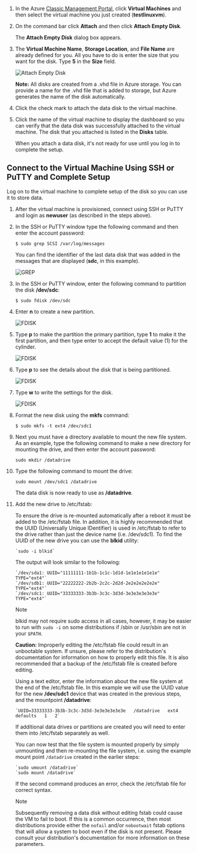 1. In the Azure [Classic Management Portal](http://manage.windowsazure.cn), click **Virtual Machines** and then select the virtual machine you just created (**testlinuxvm**).
2. On the command bar click **Attach** and then click **Attach Empty Disk**.

    The **Attach Empty Disk** dialog box appears.
3. The **Virtual Machine Name**, **Storage Location**, and **File Name** are already defined for you. All you have to do is enter the size that you want for the disk. Type **5** in the **Size** field.

    ![Attach Empty Disk][Image2]

    **Note:** All disks are created from a .vhd file in Azure storage. You can provide a name for the .vhd file that is added to storage, but Azure generates the name of the disk automatically.
4. Click the check mark to attach the data disk to the virtual machine.
5. Click the name of the virtual machine to display the dashboard so you can verify that the data disk was successfully attached to the virtual machine. The disk that you attached is listed in the **Disks** table.

    When you attach a data disk, it's not ready for use until you log in to complete the setup.

## Connect to the Virtual Machine Using SSH or PuTTY and Complete Setup
Log on to the virtual machine to complete setup of the disk so you can use it to store data.

1. After the virtual machine is provisioned, connect using SSH or PuTTY and login as **newuser** (as described in the steps above).    
2. In the SSH or PuTTY window type the following command and then enter the account password:

    `$ sudo grep SCSI /var/log/messages`

    You can find the identifier of the last data disk that was added in the messages that are displayed (**sdc**, in this example).

    ![GREP][Image4]
3. In the SSH or PuTTY window, enter the following command to partition the disk **/dev/sdc**:

    `$ sudo fdisk /dev/sdc`
4. Enter **n** to create a new partition.

    ![FDISK][Image5]
5. Type **p** to make the partition the primary partition, type **1** to make it the first partition, and then type enter to accept the default value (1) for the cylinder.

    ![FDISK][Image6]
6. Type **p** to see the details about the disk that is being partitioned.

    ![FDISK][Image7]
7. Type **w** to write the settings for the disk.

    ![FDISK][Image8]
8. Format the new disk using the **mkfs** command:

    `$ sudo mkfs -t ext4 /dev/sdc1`
9. Next you must have a directory available to mount the new file system. As an example, type the following command to make a new directory for mounting the drive, and then enter the account password:

    `sudo mkdir /datadrive`
10. Type the following command to mount the drive:

    `sudo mount /dev/sdc1 /datadrive`

    The data disk is now ready to use as **/datadrive**.
11. Add the new drive to /etc/fstab:

    To ensure the drive is re-mounted automatically after a reboot it must be added to the /etc/fstab file. In addition, it is highly recommended that the UUID (Universally Unique IDentifier) is used in /etc/fstab to refer to the drive rather than just the device name (i.e. /dev/sdc1). To find the UUID of the new drive you can use the **blkid** utility:

        `sudo -i blkid`

    The output will look similar to the following:

        `/dev/sda1: UUID="11111111-1b1b-1c1c-1d1d-1e1e1e1e1e1e" TYPE="ext4"`
        `/dev/sdb1: UUID="22222222-2b2b-2c2c-2d2d-2e2e2e2e2e2e" TYPE="ext4"`
        `/dev/sdc1: UUID="33333333-3b3b-3c3c-3d3d-3e3e3e3e3e3e" TYPE="ext4"`

    > [!NOTE]
    > blkid may not require sudo access in all cases, however, it may be easier to run with `sudo -i` on some distributions if /sbin or /usr/sbin are not in your `$PATH`.
    > 
    > 

    **Caution:** Improperly editing the /etc/fstab file could result in an unbootable system. If unsure, please refer to the distribution's documentation for information on how to properly edit this file. It is also recommended that a backup of the /etc/fstab file is created before editing.

    Using a text editor, enter the information about the new file system at the end of the /etc/fstab file.  In this example we will use the UUID value for the new **/dev/sdc1** device that was created in the previous steps, and the mountpoint **/datadrive**:

        `UUID=33333333-3b3b-3c3c-3d3d-3e3e3e3e3e3e   /datadrive   ext4   defaults   1   2`

    If additional data drives or partitions are created you will need to enter them into /etc/fstab separately as well.

    You can now test that the file system is mounted properly by simply unmounting and then re-mounting the file system, i.e. using the example mount point `/datadrive` created in the earlier steps: 

        `sudo umount /datadrive`
        `sudo mount /datadrive`

    If the second command produces an error, check the /etc/fstab file for correct syntax.

    >[!NOTE]
    > Subsequently removing a data disk without editing fstab could cause the VM to fail to boot. If this is a common occurrence, then most distributions provide either the `nofail` and/or `nobootwait` fstab options that will allow a system to boot even if the disk is not present. Please consult your distribution's documentation for more information on these parameters.

[Image2]: ./media/attach-data-disk-centos-vm-in-portal/AttachDataDiskLinuxVM2.png
[Image4]: ./media/attach-data-disk-centos-vm-in-portal/GrepScsiMessages.png
[Image5]: ./media/attach-data-disk-centos-vm-in-portal/fdisk1.png
[Image6]: ./media/attach-data-disk-centos-vm-in-portal/fdisk2.png
[Image7]: ./media/attach-data-disk-centos-vm-in-portal/fdisk3.png
[Image8]: ./media/attach-data-disk-centos-vm-in-portal/fdisk4.png
[Image9]: ./media/attach-data-disk-centos-vm-in-portal/mkfs.png